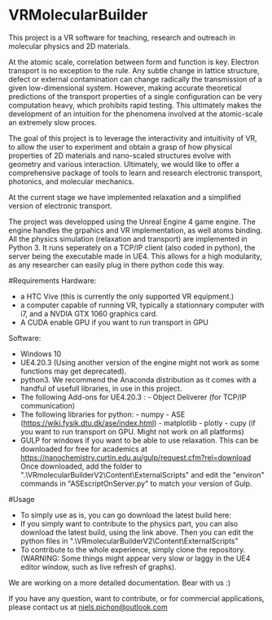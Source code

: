 # VRMolecularBuilder
This project is a VR software for teaching, research and outreach in molecular physics and 2D materials.

At the atomic scale, correlation between form and function is key. Electron transport is no exception to the rule. 
Any subtle change in lattice structure, defect or external contamination can change radically the transmission of a given low-dimensional system. 
However, making accurate theoretical predictions of the transport properties of a single configuration can be very computation heavy, 
which prohibits rapid testing. This ultimately makes the development of an intuition for the phenomena involved at the atomic-scale an extremely slow proces.

The goal of this project is to leverage the interactivity and intuitivity of VR, to allow the user to experiment and obtain a grasp of how physical properties of 2D materials and nano-scaled structures 
evolve with geometry and various interaction. Ultimately, we would like to offer a comprehensive package of tools to learn and research electronic transport, photonics, and molecular mechanics. 

At the current stage we have implemented relaxation and a simplified version of electronic transport.

The project was developped using the Unreal Engine 4 game engine. The engine handles the grpahics and VR implementation, as well atoms binding.
All the physics simulation (relaxation and transport) are implemented in Python 3. It runs seperately on a TCP/IP client (also coded in python), the server being the executable made in UE4. 
This allows for a high modularity, as any researcher can easily plug in there python code this way.

#Requirements
Hardware:
- a HTC Vive (this is currently the only supported VR equipment.)
- a computer capable of running VR, typically a stationnary computer with i7, and a NVDIA GTX 1060 graphics card.
- A CUDA enable GPU if you want to run transport in GPU

Software:
- Windows 10
- UE4.20.3 (Using another version of the engine might not work as some functions may get deprecated).
- python3. We recommend the Anaconda distribution as it comes with a handful of usefull libraries, in use in this project.
- The following Add-ons for UE4.20.3 : 
		- Object Deliverer (for TCP/IP communication)
- The following libraries for python:
		- numpy
		- ASE (https://wiki.fysik.dtu.dk/ase/index.html)
		- matplotlib
		- plotly
		- cupy (if you want to run transport on GPU. Might not work on all platforms)
- GULP for windows if you want to be able to use relaxation. This can be downloaded for free for academics at https://nanochemistry.curtin.edu.au/gulp/request.cfm?rel=download
Once downloaded, add the folder to ".\VRmolecularBuilderV2\Content\ExternalScripts\" and edit the "environ" commands in "ASEscriptOnServer.py" to match your version of Gulp.


#Usage
- To simply use as is, you can go download the latest build here: 
- If you simply want to contribute to the physics part, you can also download the latest build, using the link above. Then you can edit the python files in ".\VRmolecularBuilderV2\Content\ExternalScripts\"
- To contribute to the whole experience, simply clone the repository. (WARNING: Some things might appear very slow or laggy in the UE4 editor window, such as live refresh of graphs).

We are working on a more detailed documentation. Bear with us :)

If you have any question, want to contribute, or for commercial applications, please contact us at 
niels.pichon@outlook.com



		
